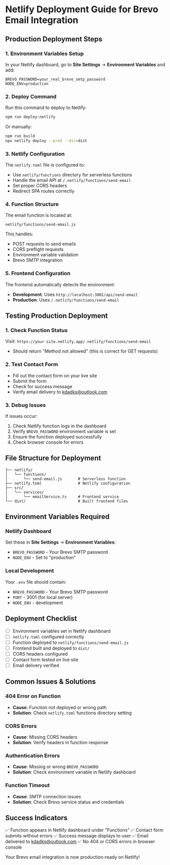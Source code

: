 # Netlify Deployment Guide for Brevo Email Integration

## Production Deployment Steps

### 1. Environment Variables Setup
In your Netlify dashboard, go to **Site Settings** → **Environment Variables** and add:

```
BREVO_PASSWORD=your_real_brevo_smtp_password
NODE_ENV=production
```

### 2. Deploy Command
Run this command to deploy to Netlify:

```bash
npm run deploy:netlify
```

Or manually:
```bash
npm run build
npx netlify deploy --prod --dir=dist
```

### 3. Netlify Configuration
The `netlify.toml` file is configured to:
- Use `netlify/functions` directory for serverless functions
- Handle the email API at `/.netlify/functions/send-email`
- Set proper CORS headers
- Redirect SPA routes correctly

### 4. Function Structure
The email function is located at:
```
netlify/functions/send-email.js
```

This handles:
- POST requests to send emails
- CORS preflight requests
- Environment variable validation
- Brevo SMTP integration

### 5. Frontend Configuration
The frontend automatically detects the environment:
- **Development**: Uses `http://localhost:3001/api/send-email`
- **Production**: Uses `/.netlify/functions/send-email`

## Testing Production Deployment

### 1. Check Function Status
Visit: `https://your-site.netlify.app/.netlify/functions/send-email`
- Should return "Method not allowed" (this is correct for GET requests)

### 2. Test Contact Form
- Fill out the contact form on your live site
- Submit the form
- Check for success message
- Verify email delivery to kdadks@outlook.com

### 3. Debug Issues
If issues occur:
1. Check Netlify function logs in the dashboard
2. Verify `BREVO_PASSWORD` environment variable is set
3. Ensure the function deployed successfully
4. Check browser console for errors

## File Structure for Deployment

```
├── netlify/
│   └── functions/
│       └── send-email.js       # Serverless function
├── netlify.toml                # Netlify configuration
├── src/
│   └── services/
│       └── emailService.ts     # Frontend service
└── dist/                       # Built frontend files
```

## Environment Variables Required

### Netlify Dashboard
Set these in **Site Settings** → **Environment Variables**:
- `BREVO_PASSWORD` - Your Brevo SMTP password
- `NODE_ENV` - Set to "production"

### Local Development
Your `.env` file should contain:
- `BREVO_PASSWORD` - Your Brevo SMTP password
- `PORT` - 3001 (for local server)
- `NODE_ENV` - development

## Deployment Checklist

- [ ] Environment variables set in Netlify dashboard
- [ ] `netlify.toml` configured correctly
- [ ] Function deployed to `netlify/functions/send-email.js`
- [ ] Frontend built and deployed to `dist/`
- [ ] CORS headers configured
- [ ] Contact form tested on live site
- [ ] Email delivery verified

## Common Issues & Solutions

### 404 Error on Function
- **Cause**: Function not deployed or wrong path
- **Solution**: Check `netlify.toml` functions directory setting

### CORS Errors
- **Cause**: Missing CORS headers
- **Solution**: Verify headers in function response

### Authentication Errors
- **Cause**: Missing or wrong `BREVO_PASSWORD`
- **Solution**: Check environment variable in Netlify dashboard

### Function Timeout
- **Cause**: SMTP connection issues
- **Solution**: Check Brevo service status and credentials

## Success Indicators

✅ Function appears in Netlify dashboard under "Functions"
✅ Contact form submits without errors
✅ Success message displays to user
✅ Email delivered to kdadks@outlook.com
✅ No 404 or CORS errors in browser console

Your Brevo email integration is now production-ready on Netlify!
